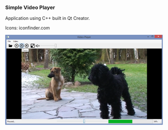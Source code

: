 ### Simple Video Player

Application using C++ built in Qt Creator.

Icons: iconfinder.com

![alt text](https://github.com/luk-las/VideoPlayer/blob/master/videoScreen.png)
